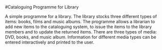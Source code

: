 #Cataloguing Programme for Library

A simple programme for a library. The library stocks three different  types of items: books, films and music albums. The programme allows a librarian to add new items to the cataloguing system, to issue the items to the library members and to update the returned items. There are three types of media: DVD, books, and music album.
Information for different media types can be entered interactively and printed to the user. 
